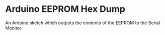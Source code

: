 # Arduino EEPROM Hex Dump
 An Arduino sketch which outputs the contents of the EEPROM to the Serial Monitor
